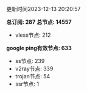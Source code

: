 更新时间2023-12-13 20:20:57

**总订阅: 287**
**总节点: 14557**
- vless节点: 212

**google ping有效节点: 633**
- ss节点: 239
- v2ray节点: 339
- trojan节点: 54
- ssr节点: 1
